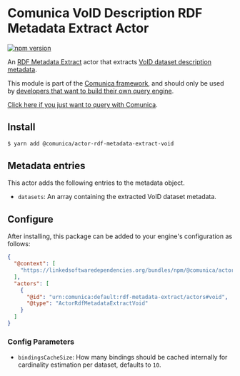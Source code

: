 # Comunica VoID Description RDF Metadata Extract Actor

[![npm version](https://badge.fury.io/js/%40comunica%2Factor-rdf-metadata-extract-void.svg)](https://www.npmjs.com/package/@comunica/actor-rdf-metadata-extract-void)

An [RDF Metadata Extract](https://github.com/comunica/comunica/tree/master/packages/bus-rdf-metadata-extract) actor that
extracts [VoID dataset description metadata](https://www.w3.org/TR/void/).

This module is part of the [Comunica framework](https://github.com/comunica/comunica),
and should only be used by [developers that want to build their own query engine](https://comunica.dev/docs/modify/).

[Click here if you just want to query with Comunica](https://comunica.dev/docs/query/).

## Install

```bash
$ yarn add @comunica/actor-rdf-metadata-extract-void
```

## Metadata entries

This actor adds the following entries to the metadata object.

* `datasets`: An array containing the extracted VoID dataset metadata.

## Configure

After installing, this package can be added to your engine's configuration as follows:
```json
{
  "@context": [
    "https://linkedsoftwaredependencies.org/bundles/npm/@comunica/actor-rdf-metadata-extract-void/^4.0.0/components/context.jsonld"
  ],
  "actors": [
    {
      "@id": "urn:comunica:default:rdf-metadata-extract/actors#void",
      "@type": "ActorRdfMetadataExtractVoid"
    }
  ]
}
```

### Config Parameters

* `bindingsCacheSize`: How many bindings should be cached internally for cardinality estimation per dataset, defaults to `10`.
